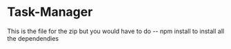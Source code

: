 # Task-Manager

This is the file for the zip but you would have to do --  npm install to install all the dependendies
